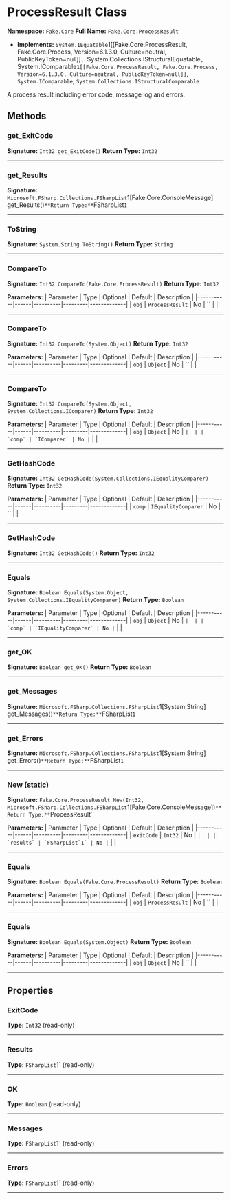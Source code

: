 # ProcessResult Class

**Namespace:** `Fake.Core`
**Full Name:** `Fake.Core.ProcessResult`
- **Implements:** `System.IEquatable`1[[Fake.Core.ProcessResult, Fake.Core.Process, Version=6.1.3.0, Culture=neutral, PublicKeyToken=null]]`, `System.Collections.IStructuralEquatable`, `System.IComparable`1[[Fake.Core.ProcessResult, Fake.Core.Process, Version=6.1.3.0, Culture=neutral, PublicKeyToken=null]]`, `System.IComparable`, `System.Collections.IStructuralComparable`

A process result including error code, message log and errors.

## Methods

### get_ExitCode

**Signature:** `Int32 get_ExitCode()`
**Return Type:** `Int32`

---

### get_Results

**Signature:** `Microsoft.FSharp.Collections.FSharpList`1[Fake.Core.ConsoleMessage] get_Results()`
**Return Type:** `FSharpList`1`

---

### ToString

**Signature:** `System.String ToString()`
**Return Type:** `String`

---

### CompareTo

**Signature:** `Int32 CompareTo(Fake.Core.ProcessResult)`
**Return Type:** `Int32`

**Parameters:**
| Parameter | Type | Optional | Default | Description |
|-----------|------|----------|---------|-------------|
| `obj` | `ProcessResult` | No | `` |  |

---

### CompareTo

**Signature:** `Int32 CompareTo(System.Object)`
**Return Type:** `Int32`

**Parameters:**
| Parameter | Type | Optional | Default | Description |
|-----------|------|----------|---------|-------------|
| `obj` | `Object` | No | `` |  |

---

### CompareTo

**Signature:** `Int32 CompareTo(System.Object, System.Collections.IComparer)`
**Return Type:** `Int32`

**Parameters:**
| Parameter | Type | Optional | Default | Description |
|-----------|------|----------|---------|-------------|
| `obj` | `Object` | No | `` |  |
| `comp` | `IComparer` | No | `` |  |

---

### GetHashCode

**Signature:** `Int32 GetHashCode(System.Collections.IEqualityComparer)`
**Return Type:** `Int32`

**Parameters:**
| Parameter | Type | Optional | Default | Description |
|-----------|------|----------|---------|-------------|
| `comp` | `IEqualityComparer` | No | `` |  |

---

### GetHashCode

**Signature:** `Int32 GetHashCode()`
**Return Type:** `Int32`

---

### Equals

**Signature:** `Boolean Equals(System.Object, System.Collections.IEqualityComparer)`
**Return Type:** `Boolean`

**Parameters:**
| Parameter | Type | Optional | Default | Description |
|-----------|------|----------|---------|-------------|
| `obj` | `Object` | No | `` |  |
| `comp` | `IEqualityComparer` | No | `` |  |

---

### get_OK

**Signature:** `Boolean get_OK()`
**Return Type:** `Boolean`

---

### get_Messages

**Signature:** `Microsoft.FSharp.Collections.FSharpList`1[System.String] get_Messages()`
**Return Type:** `FSharpList`1`

---

### get_Errors

**Signature:** `Microsoft.FSharp.Collections.FSharpList`1[System.String] get_Errors()`
**Return Type:** `FSharpList`1`

---

### New (static)

**Signature:** `Fake.Core.ProcessResult New(Int32, Microsoft.FSharp.Collections.FSharpList`1[Fake.Core.ConsoleMessage])`
**Return Type:** `ProcessResult`

**Parameters:**
| Parameter | Type | Optional | Default | Description |
|-----------|------|----------|---------|-------------|
| `exitCode` | `Int32` | No | `` |  |
| `results` | `FSharpList`1` | No | `` |  |

---

### Equals

**Signature:** `Boolean Equals(Fake.Core.ProcessResult)`
**Return Type:** `Boolean`

**Parameters:**
| Parameter | Type | Optional | Default | Description |
|-----------|------|----------|---------|-------------|
| `obj` | `ProcessResult` | No | `` |  |

---

### Equals

**Signature:** `Boolean Equals(System.Object)`
**Return Type:** `Boolean`

**Parameters:**
| Parameter | Type | Optional | Default | Description |
|-----------|------|----------|---------|-------------|
| `obj` | `Object` | No | `` |  |

---

## Properties

### ExitCode

**Type:** `Int32` (read-only)

---

### Results

**Type:** `FSharpList`1` (read-only)

---

### OK

**Type:** `Boolean` (read-only)

---

### Messages

**Type:** `FSharpList`1` (read-only)

---

### Errors

**Type:** `FSharpList`1` (read-only)

---